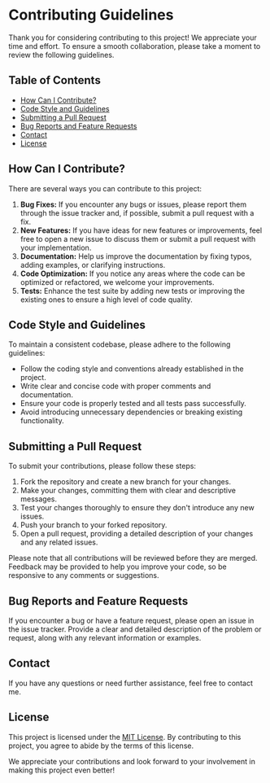 # Contributing Guidelines

Thank you for considering contributing to this project! We appreciate your time and effort. To ensure a smooth collaboration, please take a moment to review the following guidelines.

## Table of Contents
- [How Can I Contribute?](#how-can-i-contribute)
- [Code Style and Guidelines](#code-style-and-guidelines)
- [Submitting a Pull Request](#submitting-a-pull-request)
- [Bug Reports and Feature Requests](#bug-reports-and-feature-requests)
- [Contact](#contact)
- [License](#license)

## How Can I Contribute?

There are several ways you can contribute to this project:

1. **Bug Fixes:** If you encounter any bugs or issues, please report them through the issue tracker and, if possible, submit a pull request with a fix.
2. **New Features:** If you have ideas for new features or improvements, feel free to open a new issue to discuss them or submit a pull request with your implementation.
3. **Documentation:** Help us improve the documentation by fixing typos, adding examples, or clarifying instructions.
4. **Code Optimization:** If you notice any areas where the code can be optimized or refactored, we welcome your improvements.
5. **Tests:** Enhance the test suite by adding new tests or improving the existing ones to ensure a high level of code quality.

## Code Style and Guidelines

To maintain a consistent codebase, please adhere to the following guidelines:

- Follow the coding style and conventions already established in the project.
- Write clear and concise code with proper comments and documentation.
- Ensure your code is properly tested and all tests pass successfully.
- Avoid introducing unnecessary dependencies or breaking existing functionality.

## Submitting a Pull Request

To submit your contributions, please follow these steps:

1. Fork the repository and create a new branch for your changes.
2. Make your changes, committing them with clear and descriptive messages.
3. Test your changes thoroughly to ensure they don't introduce any new issues.
4. Push your branch to your forked repository.
5. Open a pull request, providing a detailed description of your changes and any related issues.

Please note that all contributions will be reviewed before they are merged. Feedback may be provided to help you improve your code, so be responsive to any comments or suggestions.

## Bug Reports and Feature Requests

If you encounter a bug or have a feature request, please open an issue in the issue tracker. Provide a clear and detailed description of the problem or request, along with any relevant information or examples.

## Contact

If you have any questions or need further assistance, feel free to contact me.

## License

This project is licensed under the [MIT License](LICENSE). By contributing to this project, you agree to abide by the terms of this license.

We appreciate your contributions and look forward to your involvement in making this project even better!